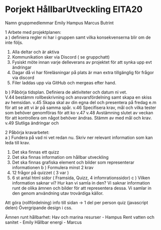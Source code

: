 # Porjekt HållbarUtveckling EITA20
 
Namn gruppmedlemmar
Emily
Hampus
Marcus
Butrint

1 Arbete med projektplanen: <br>
a ) definiera regler ni har i gruppen samt vilka konsekvenserna blir om de inte följs. 
1. Alla deltar och är aktiva
2. Kommunikation sker via Discord ( se gruppchatt)
3. Fysiskt möte innan varje delleverans av projektet för att synka upp evt ändringar
4. Dagar då vi har föreläsningar på plats är man extra tillgänglig för frågor via discord
5. Filer laddas upp via GitHub och mergeas efter hand. <br>

b ) Påbörja tidsplan. Definiera de aktiviteter och datum ni vet. <br>
V.44 bestämm rollbeskrivning och ansvarsfördelning samt skapa en skiss av hemsidan. 
v.45 Skapa skal av din egna del och presentera på fredag e.m för att se att vi är på samma spår. 
v.46 Specifisera krav, mål och vilka tester som behöver genomföras för att ko
v.47
v.48 Avstämning slutet av veckan för att kontrollera om något behöver ändras. Stämm av med mål och krav.
v.49 Slutliga ändringar och 

2 Påbörja kravarbetet: <br>
a ) Fundera på vad ni vet redan nu. Skriv ner relevant information som kan leda till krav. <br>
1. Det ska finnas ett quizz
2. Det ska finnas information om hållbar utveckling
3. Det ska finnas grafiska element och bilder som representerar informationen
b ) Formulera minst 2 krav <br>
1. 12 frågor på quizzet ( 3 var )
2. 6 st antal html sidor ( Framsida, Quizz, 4 infomrationssidor) 
c ) Vilken information saknar vi? Hur kan vi samla in den?
Vi saknar information runt de olika ämnen och bilder för att representera dessa. Vi samlar in den genom användning utav trovärdiga källor.

Att göra (rollfördelning)
info till sidan -> 1 del per person
quiz (javascript delen)
Övergripande design i css.

Ämnen runt hållbarhet:
Hav och marina resurser - Hampus
Rent vatten och sanitet - Emily
Hållbar energi - Marcus

